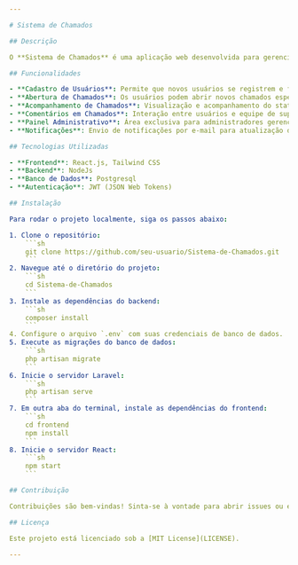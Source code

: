 ```yaml
---

# Sistema de Chamados

## Descrição

O **Sistema de Chamados** é uma aplicação web desenvolvida para gerenciar e acompanhar solicitações de suporte técnico. Com uma interface amigável e intuitiva, o sistema permite que usuários registrem novos chamados, acompanhem o status de suas solicitações e interajam com a equipe de suporte de forma eficiente.

## Funcionalidades

- **Cadastro de Usuários**: Permite que novos usuários se registrem e façam login no sistema.
- **Abertura de Chamados**: Os usuários podem abrir novos chamados especificando o problema encontrado.
- **Acompanhamento de Chamados**: Visualização e acompanhamento do status de chamados abertos.
- **Comentários em Chamados**: Interação entre usuários e equipe de suporte por meio de comentários.
- **Painel Administrativo**: Área exclusiva para administradores gerenciarem chamados e usuários.
- **Notificações**: Envio de notificações por e-mail para atualização de status dos chamados.

## Tecnologias Utilizadas

- **Frontend**: React.js, Tailwind CSS
- **Backend**: NodeJs
- **Banco de Dados**: Postgresql
- **Autenticação**: JWT (JSON Web Tokens)

## Instalação

Para rodar o projeto localmente, siga os passos abaixo:

1. Clone o repositório:
    ```sh
    git clone https://github.com/seu-usuario/Sistema-de-Chamados.git
    ```
2. Navegue até o diretório do projeto:
    ```sh
    cd Sistema-de-Chamados
    ```
3. Instale as dependências do backend:
    ```sh
    composer install
    ```
4. Configure o arquivo `.env` com suas credenciais de banco de dados.
5. Execute as migrações do banco de dados:
    ```sh
    php artisan migrate
    ```
6. Inicie o servidor Laravel:
    ```sh
    php artisan serve
    ```
7. Em outra aba do terminal, instale as dependências do frontend:
    ```sh
    cd frontend
    npm install
    ```
8. Inicie o servidor React:
    ```sh
    npm start
    ```

## Contribuição

Contribuições são bem-vindas! Sinta-se à vontade para abrir issues ou enviar pull requests. Para contribuições maiores, por favor, abra uma issue primeiro para discutir o que você gostaria de mudar.

## Licença

Este projeto está licenciado sob a [MIT License](LICENSE).

---
```

